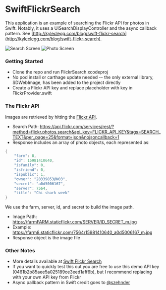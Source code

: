 SwiftFlickrSearch
============

This application is an example of searching the Flickr API for photos in Swift. Notably, it uses a UISearchDisplayController and the async callback pattern. See [http://kyleclegg.com/blog/swift-flickr-search](http://kyleclegg.com/blog/swift-flickr-search).

![Search Screen](https://dl.dropboxusercontent.com/u/7354353/flickrsearch/f2.png) ![Photo Screen](https://dl.dropboxusercontent.com/u/7354353/flickrsearch/f3.png)

### Getting Started

- Clone the repo and run FlickrSearch.xcodeproj
- No pod install or carthage update needed -- the only external library, SDWebImage, has been added to the project directly
- Create a Flickr API key and replace placeholder with key in FlickrProvider.swift

### The Flickr API

Images are retrieved by hitting the [Flickr API](https://www.flickr.com/services/api/flickr.photos.search.html).
- Search Path: https://api.flickr.com/services/rest/?method=flickr.photos.search&api_key=FLICKR_API_KEY&tags=SEARCH_TEXT&per_page=25&format=json&nojsoncallback=1
- Response includes an array of photo objects, each represented as:
``` swift
{
    "farm": 8,
    "id": 15981410640,
    "isfamily": 0,
    "isfriend": 0,
    "ispublic": 1,
    "owner": "28339853@N03",
    "secret": "a0d5006167",
    "server": 7564,
    "title": "Chi shark week"
}
```

We use the farm, server, id, and secret to build the image path.
- Image Path: https://farmFARM.staticflickr.com/SERVER/ID_SECRET_m.jpg
- Example: https://farm8.staticflickr.com/7564/15981410640_a0d5006167_m.jpg
- Response object is the image file

### Other Notes

- More details available at [Swift Flickr Search](http://kyleclegg.com/blog/swift-flickr-search)
- If you want to quickly test this out you are free to use this demo API key (0461b2b85aee5a025189ce3eed1aff6b), but I recommend replacing with your own API key from Flickr
- Async pallback pattern in Swift credit goes to [@szehnder](https://gist.github.com/szehnder/84b0bd6f45a7f3f99306)
